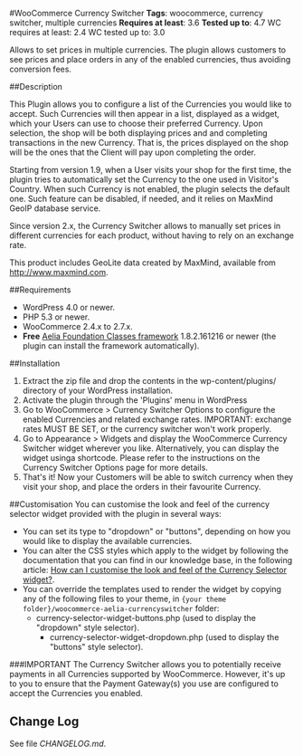 #WooCommerce Currency Switcher
**Tags**: woocommerce, currency switcher, multiple currencies
**Requires at least**: 3.6
**Tested up to**: 4.7
WC requires at least: 2.4
WC tested up to: 3.0

Allows to set prices in multiple currencies. The plugin allows customers to see prices and place orders in any of the enabled currencies, thus avoiding conversion fees.

##Description

This Plugin allows you to configure a list of the Currencies you would like to accept. Such Currencies will then appear in a list, displayed as a widget, which your Users can use to choose their preferred Currency. Upon selection, the shop will be both displaying prices and and completing transactions in the new Currency. That is, the prices displayed on the shop will be the ones that the Client will pay upon completing the order.

Starting from version 1.9, when a User visits your shop for the first time, the plugin tries to automatically set the Currency to the one used in Visitor's Country. When such Currency is not enabled, the plugin selects the default one. Such feature can be disabled, if needed, and it relies on MaxMind GeoIP database service.

Since version 2.x, the Currency Switcher allows to manually set prices in different currencies for each product, without having to rely on an exchange rate.

This product includes GeoLite data created by MaxMind, available from http://www.maxmind.com.

##Requirements

* WordPress 4.0 or newer.
* PHP 5.3 or newer.
* WooCommerce 2.4.x to 2.7.x.
* **Free** [Aelia Foundation Classes framework](http://aelia.co/downloads/wc-aelia-foundation-classes.zip) 1.8.2.161216 or newer (the plugin can install the framework automatically).

##Installation

1. Extract the zip file and drop the contents in the wp-content/plugins/ directory of your WordPress installation.
2. Activate the plugin through the 'Plugins' menu in WordPress
3. Go to WooCommerce > Currency Switcher Options to configure the enabled Currencies and related exchange rates. IMPORTANT: exchange rates MUST BE SET, or the currency switcher won't work properly.
4. Go to Appearance > Widgets and display the WooCommerce Currency Switcher widget wherever you like. Alternatively, you can display the widget usinga shortcode. Please refer to the instructions on the Currency Switcher Options page for more details.
5. That's it! Now your Customers will be able to switch currency when they visit your shop, and place the orders in their favourite Currency.

##Customisation
You can customise the look and feel of the currency selector widget provided with the plugin in several ways:
* You can set its type to "dropdown" or "buttons", depending on how you would like to display the available currencies.
* You can alter the CSS styles which apply to the widget by following the documentation that you can find in our knowledge base, in the following article: [How can I customise the look and feel of the Currency Selector widget?](https://aelia.freshdesk.com/support/solutions/articles/121622-how-can-i-customise-the-look-and-feel-of-the-currency-selector).
* You can override the templates used to render the widget by copying any of the following files to your theme, in `{your theme folder}/woocommerce-aelia-currencyswitcher` folder:
  * currency-selector-widget-buttons.php (used to display the "dropdown" style selector).
	* currency-selector-widget-dropdown.php (used to display the "buttons" style selector).

###IMPORTANT
The Currency Switcher allows you to potentially receive payments in all Currencies supported by WooCommerce. However, it's up to you to ensure that the Payment Gateway(s) you use are configured to accept the Currencies you enabled.

## Change Log
See file *CHANGELOG.md*.
